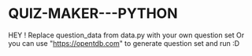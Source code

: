 # QUIZ-MAKER---PYTHON
HEY ! 
Replace question_data from data.py with your own question set 
Or you can use "https://opentdb.com" to generate question set and run :D 
